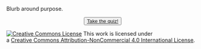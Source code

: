 Blurb around purpose.

<center><button type="button" class="btn btn-secondary"><a href="story.html">Take the quiz!</a></button></center>

<p></p>

<a rel="license" href="http://creativecommons.org/licenses/by-nc/4.0/"><img alt="Creative Commons License" style="border-width:0" src="https://i.creativecommons.org/l/by-nc/4.0/88x31.png" /></a> This work is licensed under <br />a <a rel="license" href="http://creativecommons.org/licenses/by-nc/4.0/">Creative Commons Attribution-NonCommercial 4.0 International License</a>.



